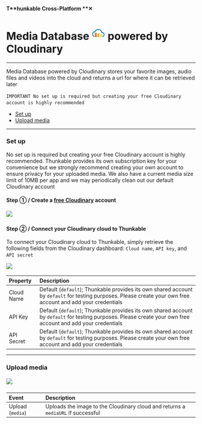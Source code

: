 #### T**hunkable Cross-Platform **✕

# Media Database ![](/assets/cloudinary-icon.png) powered by Cloudinary

---

Media Database powered by Cloudinary stores your favorite images, audio files and videos into the cloud and returns a url for where it can be retrieved later

`IMPORTANT No set up is required but creating your free Cloudinary account is highly recommended`

* [Set up](#set-up)
* [Upload media](#upload-media)

---

### Set up

No set up is required but creating your free Cloudinary account is highly recommended. Thunkable provides its own subscription key for your convenience but we strongly recommend creating your own account to ensure privacy for your uploaded media. We also have a current media size limit of 10MB per app and we may periodically clean out our default Cloudinary account

#### Step ① / Create a [free Cloudinary](https://cloudinary.com/) account

#### ![](/assets/media-db-cloudinary-✕-fig-1.png)

#### Step ② / Connect your Cloudinary cloud to Thunkable

To connect your Cloudinary cloud to Thunkable, simply retrieve the following fields from the Cloudinary dashboard: `Cloud name`, `API key`, and `API secret`

![](/assets/media-db-cloudinary-✕-fig-2.png)

| Property | Description |
| :--- | :--- |
| Cloud Name | Default \(`default`\); Thunkable provides its own shared account by `default` for testing purposes. Please create your own free account and add your credentials |
| API Key | Default \(`default`\); Thunkable provides its own shared account by `default` for testing purposes. Please create your own free account and add your credentials |
| API Secret | Default \(`default`\); Thunkable provides its own shared account by `default` for testing purposes. Please create your own free account and add your credentials |

---

### Upload media

#### ![](/assets/media-db-cloudinary-✕-fig-3.png)

| Event | Description |
| :--- | :--- |
| Upload \(`media`\) | Uploads the image to the Cloudinary cloud and returns a `mediaURL` if successful |



